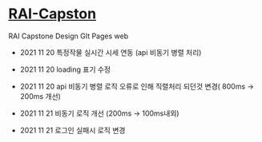 # [RAI-Capston](https://soplay.github.io/RAI-Capston/)

RAI Capstone Design GIt Pages web

- 2021 11 20 특정작물 실시간 시세 연동 (api 비동기 병렬 처리)
- 2021 11 20 loading 표기 수정
- 2021 11 20 api 비동기 병렬 로직 오류로 인해 직렬처리 되던것 변경( 800ms -> 200ms 개선)

- 2021 11 21 비동기 로직 개선 (200ms -> 100ms내외)
- 2021 11 21 로그인 실패시 로직 변경

